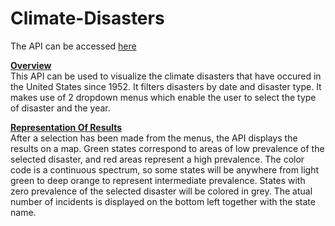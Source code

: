 # Climate-Disasters

The API can be accessed <a href="http://climate-disasters.000webhostapp.com">here</a>


<b><u>Overview</b></u> <br>
This API can be used to visualize the climate disasters that have occured in the United States since 1952. It filters disasters by date and disaster type. It makes use of 2 dropdown menus which enable the user to select the type of disaster and the year.

<b><u>Representation Of Results</b></u> <br>
After a selection has been made from the menus, the API displays the results on a map. Green states correspond to areas of low prevalence of the selected disaster, and red areas represent a high prevalence.
The color code is a continuous spectrum, so some states will be anywhere from light green to deep orange to represent intermediate prevalence. States with zero prevalence of the selected disaster will be colored in grey.
The atual number of incidents is displayed on the bottom left together with the state name. 
